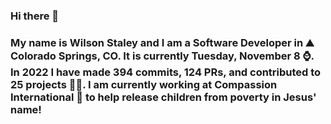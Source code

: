 ### Hi there 👋

### My name is Wilson Staley and I am a Software Developer in ⛰ Colorado Springs, CO.  It is currently Tuesday, November 8 ⌚. In 2022 I have made 394 commits, 124 PRs, and contributed to 25 projects 👨‍💻. I am currently working at Compassion International 🏢 to help release children from poverty in Jesus' name!